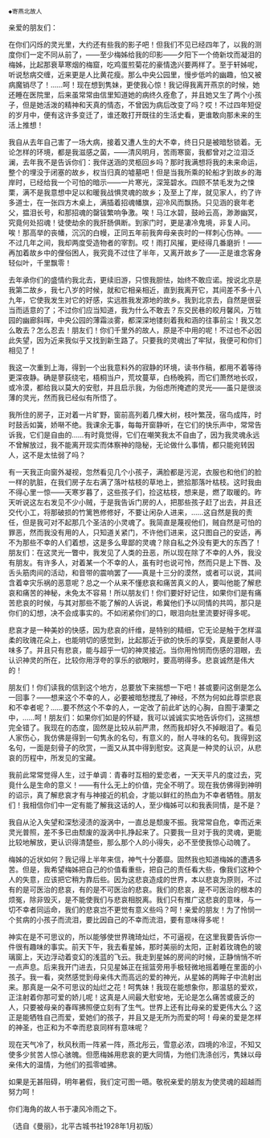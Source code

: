     ◆寄燕北故人 

   亲爱的朋友们：

   在你们闪烁的灵光里，大约还有些我的影子吧！但我们不见已经四年了，以我的测度你们一定不同从前了，——至少梅姊给我的印影——夕阳下一个倚新坟而凝泪的梅姊，比起那衰草寒烟的梅窟，吃鸡蛋煎菊花的豪情逸兴要两样了。至于轩姊呢，听说愁病交缠，近来更是人比黄花瘦。那么中央公园里，慢步低吟的幽趣，怕又被病魔销尽了！……呵！现在想到隽妹，更使我心惊！我记得我离开燕京的时候，她还睡在医院里，后来虽常常由信里知道她的病终久痊愈了，并且她又生了两个小孩子，但是她活泼的精神和天真的情态，不曾因为病后改变了吗？哎！不过四年短促的岁月中，便有这许多变迁了，谁还敢打开既往的生活史看，更谁敢向那未来的生活上推想！

   我自从去年自己害了一场大病，接着又遭人生的大不幸，终日只是被暗愁锁着。无论怎样的环境，都是我滋感之菌，——清风明月，苦雨寒窗，我都曾对之泣泪泛澜，去年我不是告诉你们：我伴送涵的灵柩回乡吗？那时我满想将我的未来命运，整个的埋没于闭塞的故乡，权当归真的墟墓吧！但是当我所乘的轮船才到故乡的海岸时，已经给我一个可怕的暗示——一片寒光，深笼碧水。四顾不禁毛发为之悚栗，满不是我意想中足以和暖我战惧灵魂的故乡；及至上了岸，就见家人，约了许多道士，在一张四方木桌上，满插着招魂幡旗，迎冷风而飘扬。只见涵的衰年老父，揾泪长号，和那招魂的罄钹繁响争激。唉！马江水碧，鼓岭云高，渺渺幽冥，究竟何处招魂！徒使劫余的我肝肠俱断。到家门时，更是凄冷鬼境，非复人问。唉！那高举的丧幡，沉沉的白幔，正同五年前我奔母亲丧时的一样刺心伤神。——不过几年之间，我却两度受造物者的宰割。哎！雨打风摧，更经得几番磨折！——再加着故乡中的俚俗困人，我究竟不过住了半年，又离开故乡了——正是谁念客身轻似叶，千里飘零！

   去年承你们的盛情约我北去，更续旧游，只恨我胆怯，始终不敢应诺。按说北京是我第二故乡，我七八岁的时候，就和它相亲相近，直到我离开它，其间差不多十八九年，它使我发生对它的好感，实远胜我发源地的故乡。我到北京去，自然是很妥当而适意的了；不过你们应当知道，我为什么不敢去？东交民巷的皎月馨风，万牲园的幽廊斜晖，中央公园的薄霜淡雾，都深深地镂刻着我和涵的往事前尘！我又怎么敢去？怎么忍去！朋友们！你们千里外的故人，原是不中用的呢！不过也不必因此失望，因为近来我似乎又找到新生路了。只要我的灵魂出了牢狱，我便可和你们相见了！

   我这一次重到上海，得到一个出我意料外的寂静的环境，读书作稿，都用不着等待更深夜静。确是蓼荻绕宅，梧桐当户，荒坟蔓草，白杨晚鸦，而它们萧然地长叹，或冷漠，都给我以莫大的安慰，并且启示我，为俗虑所掩遮的灵光——虽只是很淡薄的灵光，然而我已经似有所悟了。

   我所住的房子，正对着一片旷野，窗前高列着几棵大树，枝叶繁茂，宿鸟成阵，时时鼓舌如簧，娇啭不绝。我课余无事，每每开窗静听，在它们的快乐声中，常常告诉我，它们是自由的……有时竟觉得，它们在嘲笑我太不自由了，因为我灵魂永远不曾解放过，我不能离开现实而体察神的隐秘，无论做什么事情，都只能宛转因人，这不是太怯弱了吗？

   有一天我正向窗外凝视，忽然看见几个小孩子，满脸都是污泥，衣服也和他们的脸一样的肮脏，在我们房子左右满了落叶枯枝的草地上，摭拾那落叶枯枝。这时我由不得心里一惊——天寒岁暮了，这些孩子们，捡这枯枝，想来是，燃了取暖的。昨天听说这左右发见不少小贼，于是我告诉门房的人，把那些孩子赶了出去，并且还交代小工，将那破损的竹篱笆修修好，不要让闲杂人进来，……这自然是我的责任，但是我可对不起那几个圣洁的小灵魂了。我简直是蔑视他们，贼自然是可怕的罪恶，然而我没有用的人，只知道关紧门，不许他们进来，这只图自己的安适，再不为那些不幸的人们着想，这是多么卑鄙的灵魂？除自私之外没有更大的东西了！朋友们：在这灵光一瞥中，我发见了人类的丑恶，所以现在除了不幸的人外，我没有朋友。有许多人，对着某一个不幸的人，虽有时也说可怜，然而只是上下唇、及舌头筋肉间的活动，和音带的震响罢了——真是十三分的漠然，或者可以说，其间含着幸灾乐祸的恶意呢？总之一个从来不懂悲哀和痛苦真义的人，要叫他能了解悲哀和痛苦的神秘，未免太不容易！所以朋友们！你们要好好记住，如果你们是有痛苦悲哀的时候，与其对那些不能了解的人诉说，希冀他们予以同情的共鸣，那只是你们的幻想，决不会成事实的。不如闭紧你们的口，眼泪向肚里流要好得多呢。

   悲哀才是一种美妙的快感，因为悲哀的纤维，是特别的精细，它无论是触于怎样温柔的玫瑰花朵上，也能明切的感觉到，比起那近于欲的快乐的享受，真是要耐人寻味多了。并且只有悲哀，能与超乎一切的神灵接近。当你用怜悯而伤感的泪眼，去认识神灵的所在，比较你用浮夸的享乐的欲眼时，要高明得多。悲哀诚然是伟大的！

   朋友们！你们读我的信到这个地方，总要放下来揣想一下吧！甚或要问这倒是怎么一回事？——想来这个不幸的人，必要被暗愁搅乱了神经，不然为何如此尊崇悲哀和不幸者呢？……要不然这个不幸的人，一定改了前此旷达的心胸，自囿于凄栗之中，……呵！朋友们：如果你们如是的怀疑，我可以诚诚实实地告诉你们，这揣想完全错了。我现在的态度，固然是比较从前严肃，然而我却好久不掉眼泪了。看见人家伤心，我仿佛是得到一句隽永的名句，有意义的，耐人寻味的名句。我得到这名句，一面是刻骨子的欣赏，一面又从其中得到慰安。这真是一种灵的认识，从悲哀的历程中，所发见的宝藏。

   我前此常常觉得人生，过于单调：青春时互相的爱恋者，一天天平凡的度过去，究竟什么是生命的意义！——有什么无上的价值，完全不明了。现在我仿佛得到神明的诏示，真了解悲哀才有与神接近的机会，才能以鲜红的热血为不幸者牺牲。朋友们！我相信你们中一定有能了解我这话的人，至少梅姊可以和我表同情，是不是？

   我自从沦入失望和深愁浸渍的漩涡中，一直总是颓废不振。我常常自危，幸而近来灵光普照，差不多已由颓废的漩涡中扎挣起来了。只要我一旦对于我的灵魂，更能比较地解放，更认识得清楚些，那么那个人的小得失，必不至使我惊心动魄了。

   梅姊的近状如何？我记得上半年来信，神气十分萎靡。固然我也知道梅姊的遭遇多苦。但是，我希望梅姊把自己的价值看重些，把自己的责任看大些，像我们这种个人的失意，应该把它稍为靠后些。因为这悲哀造成的世界，本以悲哀为原则，不过有的是可医治的悲哀，有的是不可医治的悲哀。我们的悲哀，是不可医治的根本的烦冤，除非毁灭，是不能使我们与悲哀相脱离。我们只有推广这悲哀的意味，与一切不幸者同运命，我们的悲哀岂不更觉有意义些吗？呵！亲爱的朋友！为了怜悯一个贫病的小孩子而流泪，要比因自己的不幸而流泪，要有意味得多呢！

   神实在是不可思议的，所以能够使世界瑰琦灿烂，不可逼视，在这里我要告诉你一件很有趣味的事实。前天下午，我去看星姊，那时美丽的太阳，正射着玫瑰色的玻璃窗上，天边浮动着变幻的浅蓝的飞云。我走到星姊的房间的时候，正静悄悄不听一点声息。后来我开门进去，只见星姊正在摇篮旁用手极轻微地摇着睡在里面的小孩子。我一看，突然感觉到母亲伟大而高远的爱的神光，从星姊的两眸子中流射出来。那真是一朵不可思议的灿烂之花！呵隽妹！我现在能想象你，那温慈的爱欢，正注射着你那可爱的娇儿呢！这真是人间最大慰安地，无论是怎么痛苦或疲乏的人，只要被母亲的春晖拂照便立刻有了生气。世界上还有比母亲的爱更伟大么？这正是能牺牲自己而爱，爱她们的孩子，并且又是无所为而爱的呵！母亲的爱是怎样的神圣，也正和为不幸而悲哀同样有意味呢？

   现在天气冷了，秋风秋雨一阵紧一阵，燕北彤云，雪意必浓，四境的冷涩，不知又使多少贫苦人惊心骇魄。但愿梅姊用悲哀的更大同情，为他们洗涤创污，隽妹以母亲伟大的温情，为他们的孤零嘘拂。

   如果是无甚阻碍，明年暑假，我们定可图一晤。敬祝亲爱的朋友为使灵魂的超越而努力呵！

   你们海角的故人书于凄风冷雨之下。

   （选自《曼丽》，北平古城书社1928年1月初版）

